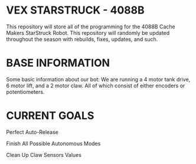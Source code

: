 # VEX STARSTRUCK - 4088B 
This repository will store all of the programming for the 4088B Cache Makers StarStruck Robot. 
This repository will randomly be updated throughout the season with rebuilds, fixes, updates, and such. 


# BASE INFORMATION
Some basic information about our bot: We are running a 4 motor tank drive, 6 motor lift, and a 2 motor claw. All of which consist of either encoders or potentiometers. 

# CURRENT GOALS
 Perfect Auto-Release
 
 
 Finish All Possible Autonomous Modes
 
 
 Clean Up Claw Sensors Values 

